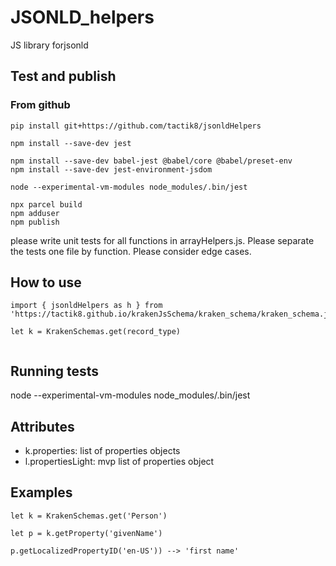 # JSONLD_helpers

JS library forjsonld



## Test and publish

### From github
```
pip install git+https://github.com/tactik8/jsonldHelpers

```



```
npm install --save-dev jest

npm install --save-dev babel-jest @babel/core @babel/preset-env
npm install --save-dev jest-environment-jsdom

node --experimental-vm-modules node_modules/.bin/jest

npx parcel build
npm adduser
npm publish

```

please write unit tests for all functions in arrayHelpers.js. Please separate the tests one file by function. Please consider edge cases.





## How to use

```
import { jsonldHelpers as h } from 'https://tactik8.github.io/krakenJsSchema/kraken_schema/kraken_schema.js'

let k = KrakenSchemas.get(record_type)


```

## Running tests
node --experimental-vm-modules node_modules/.bin/jest

## Attributes

- k.properties: list of properties objects
- l.propertiesLight: mvp list of properties object


## Examples

```
let k = KrakenSchemas.get('Person')

let p = k.getProperty('givenName')

p.getLocalizedPropertyID('en-US')) --> 'first name'




```